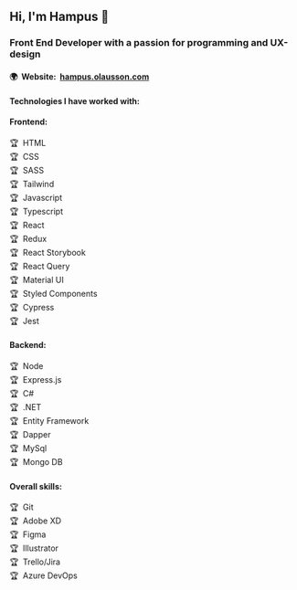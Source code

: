 ## Hi, I'm Hampus 👋
### Front End Developer with a passion for programming and UX-design
#### :earth_africa:&nbsp; Website:&nbsp; [hampus.olausson.com](https://hampusolausson.com/)

#### Technologies I have worked with: 

#### Frontend:
:trophy:&nbsp; HTML <br />
:trophy:&nbsp; CSS <br />
:trophy:&nbsp; SASS <br />
:trophy:&nbsp; Tailwind <br />
:trophy:&nbsp; Javascript <br />
:trophy:&nbsp; Typescript <br />
:trophy:&nbsp; React <br />
:trophy:&nbsp; Redux <br />
:trophy:&nbsp; React Storybook <br />
:trophy:&nbsp; React Query <br />
:trophy:&nbsp; Material UI <br />
:trophy:&nbsp; Styled Components <br />
:trophy:&nbsp; Cypress <br />
:trophy:&nbsp; Jest <br />

#### Backend:
:trophy:&nbsp; Node <br />
:trophy:&nbsp; Express.js <br />
:trophy:&nbsp; C# <br />
:trophy:&nbsp; .NET <br />
:trophy:&nbsp; Entity Framework <br />
:trophy:&nbsp; Dapper <br />
:trophy:&nbsp; MySql <br />
:trophy:&nbsp; Mongo DB <br />

#### Overall skills: 
:trophy:&nbsp; Git <br />
:trophy:&nbsp; Adobe XD <br />
:trophy:&nbsp; Figma <br />
:trophy:&nbsp; Illustrator <br />
:trophy:&nbsp; Trello/Jira <br />
:trophy:&nbsp; Azure DevOps <br />
